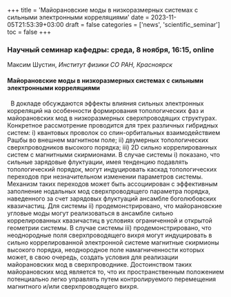 +++
title = 'Майорановские моды в низкоразмерных системах с сильными электронными корреляциями'
date = 2023-11-05T21:53:39+03:00
draft = false
categories = ['news', 'scientific_seminar']
toc = false
+++

### Научный семинар кафедры: среда, 8 ноября, 16:15, online

Максим Шустин, *Институт физики СО РАН, Красноярск*

#### Майорановские моды в низкоразмерных системах с сильными электронными корреляциями
 
В докладе обсуждаются эффекты влияния сильных электронных корреляций на особенности формирования топологических фаз и майорановских мод в низкоразмерных сверхпроводящих структурах. Конкретное рассмотрение проводится для трех различных гибридных систем: i) квантовых проволок со спин-орбитальных взаимодействием Рашбы во внешнем магнитном поле; ii) двумерных топологических сверхпроводников высокого порядка; iii) 2D сильно коррелированных систем с магнитными скирмионами. <!--more--> В случае системы i) показано, что сильные зарядовые флуктуации, имея тенденцию подавлять топологический порядок, могут индуцировать каскад топологических переходов при незначительном изменении параметров системы. Механизм таких переходов может быть ассоциирован с эффективным заполнение нодальных мод сверхпроводящего параметра порядка, наведенного за счет зарядовых флуктуаций ансамбле боголюбовских квазичастиц. Для системы ii) продемонстрировано, что майорановские угловые моды могут реализоваться в ансамбле сильно коррелированных квазичастиц в условиях ограниченной и открытой геометрии системы. В случае системы iii) продемонстрировано, что неоднородные поля сверхпроводящего вихря могут индуцировать в сильно коррелированной электронной системе магнитные скирмионы высокого порядка, неоднородное поле намагниченности которых может, в свою очередь, создать условия для реализации майорановских мод в сверхпроводнике. Достоинством таких майорановских мод является то, что их пространственным положением потенциально легко управлять путем контролируемого перемещения магнитного и/или сверхпроводящего вихря.